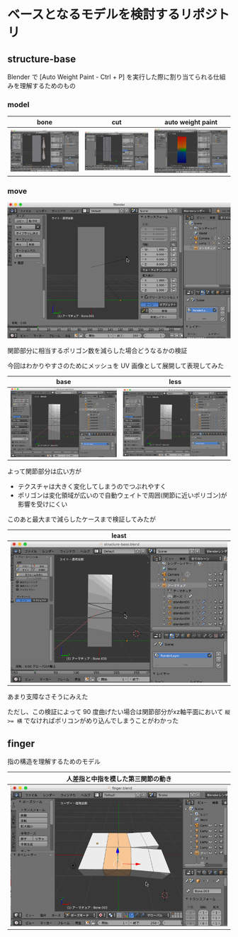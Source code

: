 # ベースとなるモデルを検討するリポジトリ

## structure-base

Blender で [Auto Weight Paint - Ctrl + P] を実行した際に割り当てられる仕組みを理解するためのもの

### model

|bone|cut|auto weight paint|
|---|---|---|
|![](./structure-base/bone.png)|![](./structure-base/cut.png)|![](./structure-base/auto-weight-paint.png)|

### move

![](./structure-base/move.gif)

関節部分に相当するポリゴン数を減らした場合どうなるかの検証

今回はわかりやすさのためにメッシュを UV 画像として展開して表現してみた

|base|less|
|---|---|
|![](./structure-base/standard01.gif)|![](./structure-base/standard02.gif)|

よって関節部分は広い方が

* テクスチャは大きく変化してしまうのでつぶれやすく
* ポリゴンは変化領域が広いので自動ウェイトで周囲(関節に近いポリゴン)が影響を受けにくい

このあと最大まで減らしたケースまで検証してみたが

|least|
|---|
|![](./structure-base/standard05.gif)|

あまり支障なさそうにみえた

ただし、この検証によって 90 度曲げたい場合は関節部分がxz軸平面において `縦 >= 横` でなければポリコンがめり込んでしまうことがわかった

## finger

指の構造を理解するためのモデル

|人差指と中指を模した第三関節の動き|
|---|
|![](./finger/finger.gif)|
